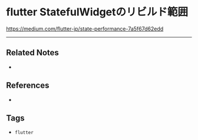 # flutter StatefulWidgetのリビルド範囲
https://medium.com/flutter-jp/state-performance-7a5f67d62edd

---
## Related Notes
- 

## References
- 

## Tags
- `flutter`